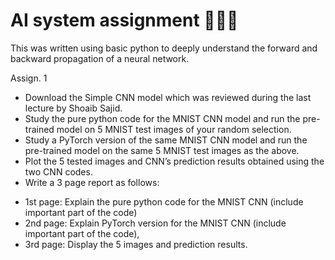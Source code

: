 # AI system assignment 🤣🤣🤣
This was written using basic python to deeply understand the forward and backward propagation of a neural network.



Assign. 1

- Download the Simple CNN model which was reviewed during the last lecture 
by Shoaib Sajid.
- Study the pure python code for the MNIST CNN model and run the pre-trained 
model on 5 MNIST test images of your random selection.
- Study a PyTorch version of the same MNIST CNN model and run the pre-trained 
model on the same 5 MNIST test images as the above.
- Plot the 5 tested images and CNN’s prediction results obtained using the two 
CNN codes.
- Write a 3 page report as follows: 
 
* 1st page: Explain the pure python code for the MNIST CNN (include important 
part of the code)
* 2nd page: Explain PyTorch version for the MNIST CNN (include important part 
of the code), 
* 3rd page: Display the 5 images and prediction results.


